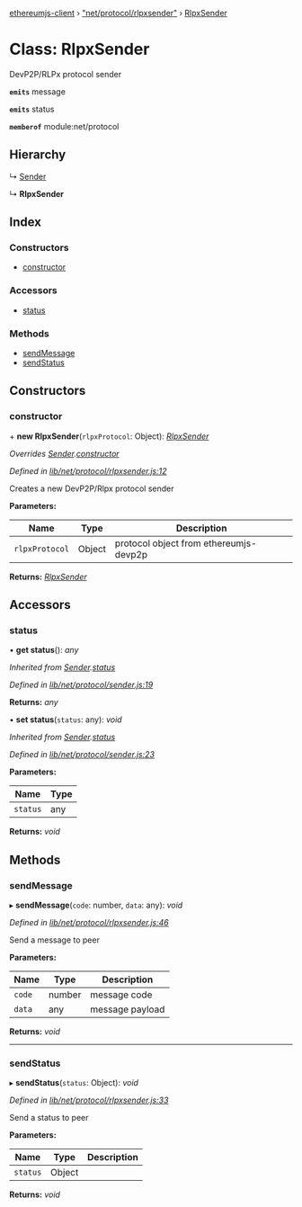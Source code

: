 [ethereumjs-client](../README.md) › ["net/protocol/rlpxsender"](../modules/_net_protocol_rlpxsender_.md) › [RlpxSender](_net_protocol_rlpxsender_.rlpxsender.md)

# Class: RlpxSender

DevP2P/RLPx protocol sender

**`emits`** message

**`emits`** status

**`memberof`** module:net/protocol

## Hierarchy

  ↳ [Sender](_net_protocol_sender_.sender.md)

  ↳ **RlpxSender**

## Index

### Constructors

* [constructor](_net_protocol_rlpxsender_.rlpxsender.md#constructor)

### Accessors

* [status](_net_protocol_rlpxsender_.rlpxsender.md#status)

### Methods

* [sendMessage](_net_protocol_rlpxsender_.rlpxsender.md#sendmessage)
* [sendStatus](_net_protocol_rlpxsender_.rlpxsender.md#sendstatus)

## Constructors

###  constructor

\+ **new RlpxSender**(`rlpxProtocol`: Object): *[RlpxSender](_net_protocol_rlpxsender_.rlpxsender.md)*

*Overrides [Sender](_net_protocol_sender_.sender.md).[constructor](_net_protocol_sender_.sender.md#constructor)*

*Defined in [lib/net/protocol/rlpxsender.js:12](https://github.com/ethereumjs/ethereumjs-client/blob/master/lib/net/protocol/rlpxsender.js#L12)*

Creates a new DevP2P/Rlpx protocol sender

**Parameters:**

Name | Type | Description |
------ | ------ | ------ |
`rlpxProtocol` | Object | protocol object from ethereumjs-devp2p  |

**Returns:** *[RlpxSender](_net_protocol_rlpxsender_.rlpxsender.md)*

## Accessors

###  status

• **get status**(): *any*

*Inherited from [Sender](_net_protocol_sender_.sender.md).[status](_net_protocol_sender_.sender.md#status)*

*Defined in [lib/net/protocol/sender.js:19](https://github.com/ethereumjs/ethereumjs-client/blob/master/lib/net/protocol/sender.js#L19)*

**Returns:** *any*

• **set status**(`status`: any): *void*

*Inherited from [Sender](_net_protocol_sender_.sender.md).[status](_net_protocol_sender_.sender.md#status)*

*Defined in [lib/net/protocol/sender.js:23](https://github.com/ethereumjs/ethereumjs-client/blob/master/lib/net/protocol/sender.js#L23)*

**Parameters:**

Name | Type |
------ | ------ |
`status` | any |

**Returns:** *void*

## Methods

###  sendMessage

▸ **sendMessage**(`code`: number, `data`: any): *void*

*Defined in [lib/net/protocol/rlpxsender.js:46](https://github.com/ethereumjs/ethereumjs-client/blob/master/lib/net/protocol/rlpxsender.js#L46)*

Send a message to peer

**Parameters:**

Name | Type | Description |
------ | ------ | ------ |
`code` | number | message code |
`data` | any | message payload  |

**Returns:** *void*

___

###  sendStatus

▸ **sendStatus**(`status`: Object): *void*

*Defined in [lib/net/protocol/rlpxsender.js:33](https://github.com/ethereumjs/ethereumjs-client/blob/master/lib/net/protocol/rlpxsender.js#L33)*

Send a status to peer

**Parameters:**

Name | Type | Description |
------ | ------ | ------ |
`status` | Object |   |

**Returns:** *void*
